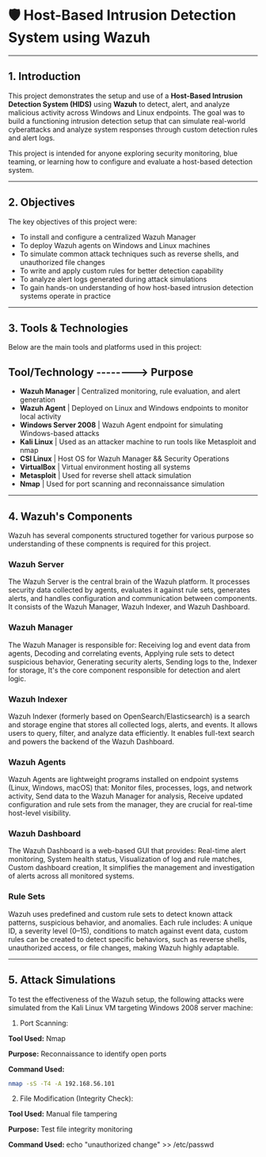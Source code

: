 # 🛡️ Host-Based Intrusion Detection System using Wazuh

---

## 1. Introduction

This project demonstrates the setup and use of a **Host-Based Intrusion Detection System (HIDS)** using **Wazuh** to detect, alert, and analyze malicious activity across Windows and Linux endpoints. The goal was to build a functioning intrusion detection setup that can simulate real-world cyberattacks and analyze system responses through custom detection rules and alert logs.

This project is intended for anyone exploring security monitoring, blue teaming, or learning how to configure and evaluate a host-based detection system.

---

## 2. Objectives

The key objectives of this project were:

- To install and configure a centralized Wazuh Manager
- To deploy Wazuh agents on Windows and Linux machines
- To simulate common attack techniques such as reverse shells, and unauthorized file changes
- To write and apply custom rules for better detection capability
- To analyze alert logs generated during attack simulations
- To gain hands-on understanding of how host-based intrusion detection systems operate in practice

---

## 3. Tools & Technologies

Below are the main tools and platforms used in this project:

  Tool/Technology --------> Purpose 
-------------------------------------
- **Wazuh Manager** | Centralized monitoring, rule evaluation, and alert generation 
- **Wazuh Agent**   | Deployed on Linux and Windows endpoints to monitor local activity 
- **Windows Server 2008**    | Wazuh Agent endpoint for simulating Windows-based attacks 
- **Kali Linux**    | Used as an attacker machine to run tools like Metasploit and nmap 
- **CSI Linux**     | Host OS for Wazuh Manager && Security Operations  
- **VirtualBox**    | Virtual environment hosting all systems 
- **Metasploit**    | Used for reverse shell attack simulation 
- **Nmap**          | Used for port scanning and reconnaissance simulation 

---

## 4. Wazuh's Components

Wazuh has several components structured together for various purpose so understanding of these compnents is required for this project.

###  Wazuh Server
The Wazuh Server is the central brain of the Wazuh platform. It processes security data collected by agents, evaluates it against rule sets, generates alerts, and handles configuration and communication between components. It consists of the Wazuh Manager, Wazuh Indexer, and Wazuh Dashboard.

### Wazuh Manager
The Wazuh Manager is responsible for: Receiving log and event data from agents, Decoding and correlating events, Applying rule sets to detect suspicious behavior, Generating security alerts, Sending logs to the, Indexer for storage, It's the core component responsible for detection and alert logic.

### Wazuh Indexer
Wazuh Indexer (formerly based on OpenSearch/Elasticsearch) is a search and storage engine that stores all collected logs, alerts, and events. It allows users to query, filter, and analyze data efficiently. It enables full-text search and powers the backend of the Wazuh Dashboard.

### Wazuh Agents
Wazuh Agents are lightweight programs installed on endpoint systems (Linux, Windows, macOS) that: Monitor files, processes, logs, and network activity, Send data to the Wazuh Manager for analysis, Receive updated configuration and rule sets from the manager, they are crucial for real-time host-level visibility.

### Wazuh Dashboard
The Wazuh Dashboard is a web-based GUI that provides: Real-time alert monitoring, System health status, Visualization of log and rule matches, Custom dashboard creation, It simplifies the management and investigation of alerts across all monitored systems.

### Rule Sets
Wazuh uses predefined and custom rule sets to detect known attack patterns, suspicious behavior, and anomalies. Each rule includes: A unique ID, a severity level (0–15), conditions to match against event data, custom rules can be created to detect specific behaviors, such as reverse shells, unauthorized access, or file changes, making Wazuh highly adaptable.

---

## 5. Attack Simulations
To test the effectiveness of the Wazuh setup, the following attacks were simulated from the Kali Linux VM targeting Windows 2008 server machine:
1. Port Scanning:
   
**Tool Used:** Nmap  

**Purpose:** Reconnaissance to identify open ports 

**Command Used:**

```bash
nmap -sS -T4 -A 192.168.56.101
```
2. File Modification (Integrity Check):

**Tool Used:** Manual file tampering 

**Purpose:** Test file integrity monitoring

**Command Used:**
echo "unauthorized change" >> /etc/passwd




